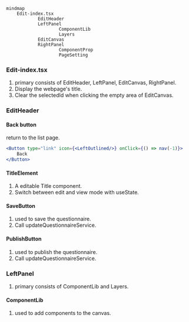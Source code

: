 ```mermaid
mindmap
    Edit-index.tsx
            EditHeader
            LeftPanel
                    ComponentLib
                    Layers
            EditCanvas
            RightPanel
                    ComponentProp
                    PageSetting
```

### Edit-index.tsx

1. primary consists of EditHeader, LeftPanel, EditCanvas, RightPanel.
2. Display the webpage's title.
3. Clear the selectedId when clicking the empty area of EditCanvas.

### EditHeader
#### Back button
return to the list page.
```jsx
<Button type="link" icon={<LeftOutlined/>} onClick={() => nav(-1)}>
    Back
</Button>
```

#### TitleElement

1. A editable Title component.
2. Switch between edit and view mode with useState.

#### SaveButton

1. used to save the questionnaire.
2. Call updateQuestionnaireService.

#### PublishButton
1. used to publish the questionnaire.
2. Call updateQuestionnaireService.

### LeftPanel

1. primary consists of ComponentLib and Layers.

#### ComponentLib
1. used to add components to the canvas.



